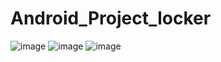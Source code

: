 # Android_Project_locker

![image](https://github.com/user-attachments/assets/83ea412d-6b0c-47bb-b6c1-d6a7996ac578)
![image](https://github.com/user-attachments/assets/ea6b3902-9cbc-400f-b43f-87f249df6de6)
![image](https://github.com/user-attachments/assets/73ef8847-c85f-442f-88aa-93475235e41e)
